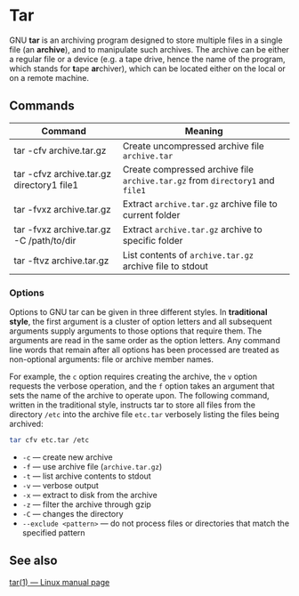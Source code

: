 # Tar

GNU **tar** is an archiving program designed to store multiple files in a single file (an **archive**), and to manipulate such archives.  The archive can be either a regular file or a device (e.g. a tape drive, hence the name of the program, which stands for **t**ape **ar**chiver), which can be located either on the local or on a remote machine.

## Commands

Command | Meaning
-|-
tar -cfv archive.tar.gz | Create uncompressed archive file `archive.tar`
tar -cfvz archive.tar.gz directory1 file1 | Create compressed archive file `archive.tar.gz` from `directory1` and `file1`
tar -fvxz archive.tar.gz | Extract `archive.tar.gz` archive file to current folder
tar -fvxz archive.tar.gz -C /path/to/dir | Extract `archive.tar.gz` archive to specific folder
tar -ftvz archive.tar.gz | List contents of `archive.tar.gz` archive file to stdout

### Options

Options to GNU tar can be given in three different styles. In **traditional style**, the first argument is a cluster of option letters and all subsequent arguments supply arguments to those options that require them. The arguments are read in the same order as the option letters. Any command line words that remain after all options has been processed are treated as non-optional arguments: file or archive member names.

For example, the `c` option requires creating the archive, the `v` option requests the verbose operation, and the `f` option takes an argument that sets the name of the archive to operate upon. The following command, written in the traditional style, instructs tar to store all files from the directory `/etc` into the archive file `etc.tar` verbosely listing the files being archived:

```bash
tar cfv etc.tar /etc
```

* `-c` — create new archive
* `-f` — use archive file (`archive.tar.gz`)
* `-t` — list archive contents to stdout
* `-v` — verbose output
* `-x` — extract to disk from the archive
* `-z` — filter the archive through gzip
* `-C` — changes the directory
* `--exclude <pattern>` — do not process files or directories that match the specified pattern

## See also

[tar(1) — Linux manual page](https://man7.org/linux/man-pages/man1/tar.1.html)
